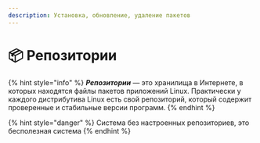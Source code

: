 ```yaml
---
description: Установка, обновление, удаление пакетов
---
```


# 📦 Репозитории

{% hint style="info" %}
_**Репозитории**_ ― это хранилища в Интернете, в которых находятся файлы пакетов приложений Linux. Практически у каждого дистрибутива Linux есть свой репозиторий, который содержит проверенные и стабильные версии программ.&#x20;
{% endhint %}

{% hint style="danger" %}
Система без настроенных репозиториев, это бесполезная система
{% endhint %}
